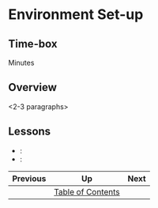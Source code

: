 # Environment Set-up

## Time-box

<XX> Minutes

## Overview

<2-3 paragraphs>

## Lessons

* [<lesson title>](./<filename>.md): <objective of lesson>
* [<lesson title>](./<filename>.md): <objective of lesson>

| Previous | Up | Next |
|:---------|:---:|-----:|
| [<prev title>](./<filename>.md) | [Table of Contents](./toc.md) | [<next title>](./<filename>.md) |
